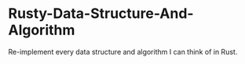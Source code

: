 # Rusty-Data-Structure-And-Algorithm
Re-implement every data structure and algorithm I can think of in Rust.
